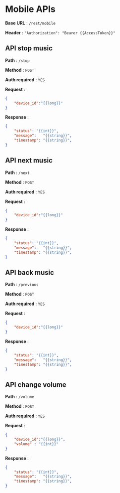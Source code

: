 # Mobile APIs

**Base URL** : `/rest/mobile`

**Header** : `"Authorization": "Bearer {{AccessToken}}"`

## API stop music

**Path** : `/stop`

**Method** : `POST`

**Auth required** : `YES`

**Request** :

```json
{
    "device_id":"{{long}}"
}
```

**Response** :

```json
{
    "status": "{{int}}",
    "message":   "{{string}}",
    "timestamp": "{{string}}",
}
```

## API next music

**Path** : `/next`

**Method** : `POST`

**Auth required** : `YES`

**Request** :

```json
{
    "device_id":"{{long}}"
}
```

**Response** :

```json
{
    "status": "{{int}}",
    "message":   "{{string}}",
    "timestamp": "{{string}}",
}
```

## API back music

**Path** : `/previous`

**Method** : `POST`

**Auth required** : `YES`

**Request** :

```json
{
    "device_id":"{{long}}"
}
```

**Response** :

```json
{
    "status": "{{int}}",
    "message":   "{{string}}",
    "timestamp": "{{string}}",
}
```

## API change volume

**Path** : `/volume`

**Method** : `POST`

**Auth required** : `YES`

**Request** :

```json
{
    "device_id":"{{long}}",
    "volume" : "{{int}}"
}
```

**Response** :

```json
{
    "status": "{{int}}",
    "message":   "{{string}}",
    "timestamp": "{{string}}",
}
```
